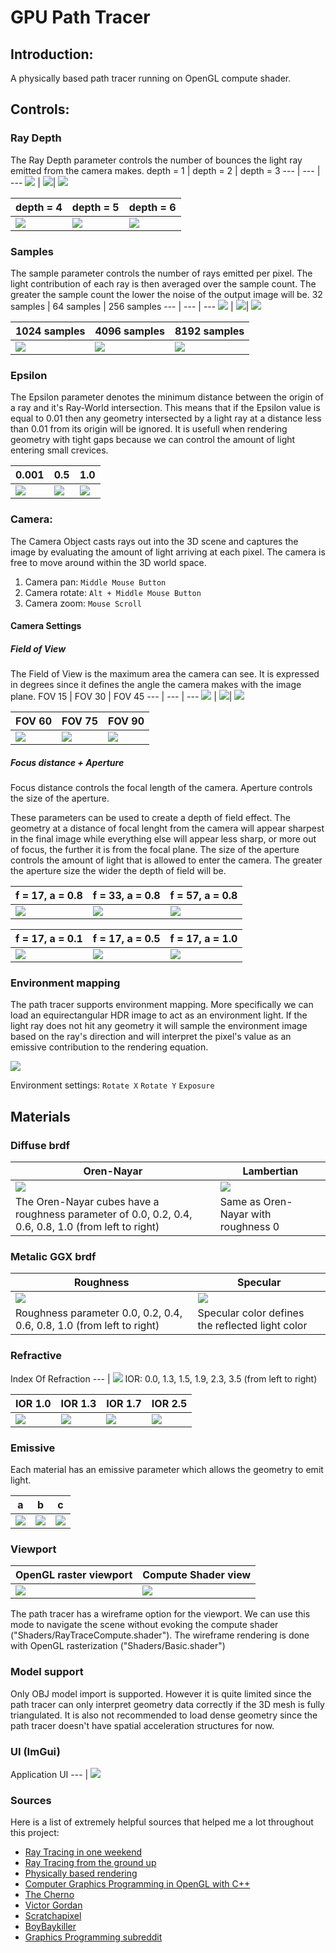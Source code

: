# GPU Path Tracer 

## Introduction:
A physically based path tracer running on OpenGL compute shader. 

## Controls:

### Ray Depth
The Ray Depth parameter controls the number of bounces the light ray emitted from the camera makes. 
depth = 1 | depth = 2 | depth = 3
--- | --- | ---
![](output/Depth/depth1.jpg) | ![](output/Depth/depth2.jpg)| ![](output/Depth/depth3.jpg)

depth = 4 | depth = 5 | depth = 6
--- | --- | ---
![](output/Depth/depth4.jpg) | ![](output/Depth/depth5.jpg)| ![](output/Depth/depth6.jpg)

### Samples
The sample parameter controls the number of rays emitted per pixel. The light contribution of each ray is then averaged over
the sample count. The greater the sample count the lower the noise of the output image will be.
32 samples | 64 samples | 256 samples
--- | --- | ---
![](output/Samples/32.jpg) | ![](output/Samples/64.jpg)| ![](output/Samples/256.jpg)

1024 samples | 4096 samples | 8192 samples
--- | --- | ---
![](output/Samples/1024.jpg) | ![](output/Samples/4096.jpg)| ![](output/Samples/8192.jpg)

### Epsilon
The Epsilon parameter denotes the minimum distance between the origin of a ray and it's Ray-World intersection. This means that 
if the Epsilon value is equal to 0.01 then any geometry intersected by a light ray at a distance less than 0.01 from its origin
will be ignored. It is usefull when rendering geometry with tight gaps because we can control the amount of light entering small
crevices. 
	
0.001 | 0.5 | 1.0
--- | --- | ---
![](output/Epsilon/001.jpg) | ![](output/Epsilon/05.jpg)| ![](output/Epsilon/1.jpg)

### Camera:
The Camera Object casts rays out into the 3D scene and captures the image by evaluating 
the amount of light arriving at each pixel. The camera is free to move around within the 
3D world space.

1. Camera pan: `Middle Mouse Button`
2. Camera rotate: `Alt + Middle Mouse Button`
3. Camera zoom: `Mouse Scroll`

#### Camera Settings
##### Field of View
The Field of View is the maximum area the camera can see. It is expressed in degrees since it defines the angle
the camera makes with the image plane.
FOV 15 | FOV 30 | FOV 45
--- | --- | ---
![](output/FOV/15.jpg) | ![](output/FOV/30.jpg)| ![](output/FOV/45.jpg)

FOV 60 | FOV 75 | FOV 90
--- | --- | ---
![](output/FOV/60.jpg) | ![](output/FOV/75.jpg)| ![](output/FOV/90.jpg)	

##### Focus distance + Aperture
Focus distance controls the focal length of the camera.
Aperture controls the size of the aperture.

These parameters can be used to create a depth of field effect. The geometry
at a distance of focal lenght from the camera will appear sharpest in the final 
image while everything else will appear less sharp, or more out of focus, the further
it is from the focal plane. The size of the aperture controls the amount of light
that is allowed to enter the camera. The greater the aperture size the wider the
depth of field will be.

f = 17, a = 0.8 | f = 33, a = 0.8 | f = 57, a = 0.8
--- | --- | ---
![](output/DOF/17.jpg) | ![](output/DOF/33.jpg)| ![](output/DOF/57.jpg)

f = 17, a = 0.1 | f = 17, a = 0.5 | f = 17, a = 1.0
--- | --- | ---
![](output/DOF/ap01.jpg) | ![](output/DOF/ap05.jpg)| ![](output/DOF/ap1.jpg)	

### Environment mapping
The path tracer supports environment mapping. More specifically we can load an equirectangular
HDR image to act as an environment light. If the light ray does not hit any geometry it will 
sample the environment image based on the ray's direction and will interpret the pixel's
value as an emissive contribution to the rendering equation.

![](output/env.jpg)

Environment settings:
`Rotate X` 
`Rotate Y`
`Exposure`

## Materials
### Diffuse brdf
Oren-Nayar | Lambertian 
--- | --- 
![](output/Oren_Nayar/on_diffuse.jpg) | ![](output/lambertian_samples/diffuse.jpg)
The Oren-Nayar cubes have a roughness parameter of 0.0, 0.2, 0.4, 0.6, 0.8, 1.0 (from left to right) | Same as Oren-Nayar with roughness 0

### Metalic GGX brdf
Roughness | Specular 
--- | --- 
![](output/metalic(ggx)/ggxR.jpg) | ![](output/metalic(ggx)/ggxS.jpg)
Roughness parameter 0.0, 0.2, 0.4, 0.6, 0.8, 1.0 (from left to right) | Specular color defines the reflected light color

### Refractive
Index Of Refraction 
--- | 
![](output/Refractive/ior.jpg) 
IOR: 0.0, 1.3, 1.5, 1.9, 2.3, 3.5 (from left to right) 

IOR 1.0 | IOR 1.3 | IOR 1.7 | IOR 2.5
--- | --- | --- | ---
![](output/Refractive/1.jpg) | ![](output/Refractive/13.jpg) | ![](output/Refractive/17.jpg) | ![](output/Refractive/25.jpg)

### Emissive
Each material has an emissive parameter which allows the geometry to emit light.

a | b | c 
--- | --- | --- 
![](output/Emissive/em2.jpg) | ![](output/Emissive/em1.jpg) | ![](output/Emissive/em3.jpg)


### Viewport

OpenGL raster viewport | Compute Shader view
--- | ---
![](output/wire.png) | ![](output/compute.jpg)


The path tracer has a wireframe option for the viewport. We can use this mode to navigate the scene
without evoking the compute shader ("Shaders/RayTraceCompute.shader"). 
The wireframe rendering is done with OpenGL rasterization ("Shaders/Basic.shader")

### Model support

Only OBJ model import is supported. However it is quite limited since the path tracer can only interpret geometry
data correctly if the 3D mesh is fully triangulated. It is also not recommended to load dense geometry since the path tracer
doesn't have spatial acceleration structures for now.

### UI (ImGui)

Application UI
--- | 
![](output/ui.png) 

### Sources
Here is a list of extremely helpful sources that helped me a lot throughout this project:

* [Ray Tracing in one weekend](https://raytracing.github.io/)
* [Ray Tracing from the ground up](https://www.amazon.com/Ray-Tracing-Ground-Kevin-Suffern/dp/1568812728)
* [Physically based rendering](https://www.pbr-book.org/)
* [Computer Graphics Programming in OpenGL with C++](https://www.amazon.com/Computer-Graphics-Programming-OpenGL-C/dp/1683922212)
* [The Cherno](https://www.youtube.com/@TheCherno)
* [Victor Gordan](https://www.youtube.com/@VictorGordan)
* [Scratchapixel](https://www.scratchapixel.com/)
* [BoyBaykiller](https://github.com/BoyBaykiller/IDKEngine)
* [Graphics Programming subreddit](https://www.reddit.com/r/GraphicsProgramming/)
